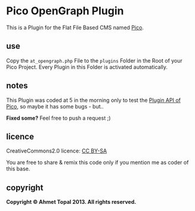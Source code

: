 # Pico OpenGraph Plugin

This is a Plugin for the Flat File Based CMS named [Pico](pico.dev7studios.com/).

## use

Copy the `at_opengraph.php` File to the `plugins` Folder in the Root of your Pico Project. Every Plugin in this Folder is activated automatically.

## notes

This Plugin was coded at 5 in the morning only to test the [Plugin API of Pico](http://pico.dev7studios.com/docs.html#plugins), so maybe it has some bugs - but..

**Fixed some?** Feel free to push a request ;)

## licence

CreativeCommons2.0 licence: [CC BY-SA](http://creativecommons.org/licenses/by-sa/2.0/)

You are free to share & remix this code only if you mention me as coder of this base.


## copyright

**Copyright © Ahmet Topal 2013. All rights reserved.**